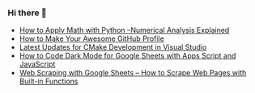 ### Hi there 👋


<!-- BLOG-POST-LIST:START -->
- [How to Apply Math with Python –Numerical Analysis Explained](https://app.daily.dev/posts/XhbzCd53q?utm_source=rss&utm_medium=bookmarks&utm_campaign=jZu2oVM8P7ANqyhPj594t)
- [How to Make Your Awesome GitHub Profile](https://app.daily.dev/posts/WoBOaYJtq?utm_source=rss&utm_medium=bookmarks&utm_campaign=jZu2oVM8P7ANqyhPj594t)
- [Latest Updates for CMake Development in Visual Studio](https://app.daily.dev/posts/uDRdNxhaX?utm_source=rss&utm_medium=bookmarks&utm_campaign=jZu2oVM8P7ANqyhPj594t)
- [How to Code Dark Mode for Google Sheets with Apps Script and JavaScript](https://app.daily.dev/posts/GIylVyk91?utm_source=rss&utm_medium=bookmarks&utm_campaign=jZu2oVM8P7ANqyhPj594t)
- [Web Scraping with Google Sheets – How to Scrape Web Pages with Built-in Functions](https://app.daily.dev/posts/YE6YttTHN?utm_source=rss&utm_medium=bookmarks&utm_campaign=jZu2oVM8P7ANqyhPj594t)
<!-- BLOG-POST-LIST:END -->

